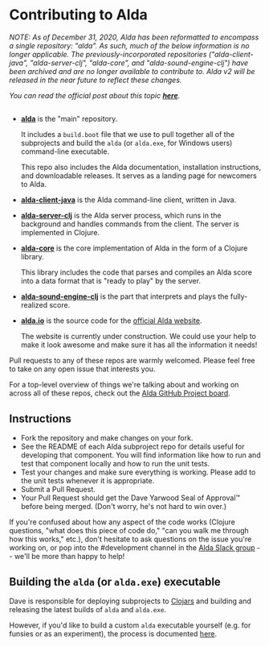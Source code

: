 # Contributing to Alda

_NOTE: As of December 31, 2020, Alda has been reformatted to encompass a single 
repository: "alda". As such, much of the below information is no longer applicable.
The previously-incorporated repositories ("alda-client-java", "alda-server-clj",
"alda-core", and "alda-sound-engine-clj") have been archived and are no longer
available to contribute to. Alda v2 will be released in the near future to reflect
these changes._

_You can read the official post about this topic [**here**](https://github.com/alda-lang/alda/issues/293#issuecomment-753245126)._

##
  - [**alda**](https://github.com/alda-lang/alda) is the "main" repository.

    It includes a `build.boot` file that we use to pull together all of the
    subprojects and build the `alda` (or `alda.exe`, for Windows users)
    command-line executable.

    This repo also includes the Alda documentation, installation instructions,
    and downloadable releases. It serves as a landing page for newcomers to
    Alda.

  - [**alda-client-java**](https://github.com/alda-lang/alda-client-java) is the
    Alda command-line client, written in Java.

  - [**alda-server-clj**](https://github.com/alda-lang/alda-server-clj) is the
    Alda server process, which runs in the background and handles commands from
    the client. The server is implemented in Clojure.

  - [**alda-core**](https://github.com/alda-lang/alda-core) is the core
    implementation of Alda in the form of a Clojure library.

    This library includes the code that parses and compiles an Alda score into a
    data format that is "ready to play" by the server.

  - [**alda-sound-engine-clj**](https://github.com/alda-lang/alda-sound-engine-clj)
    is the part that interprets and plays the fully-realized score.

  - [**alda.io**](https://github.com/alda-lang/alda.io) is the source code for
    the [official Alda website](http://alda.io).

    The website is currently under construction. We could use your help to make
    it look awesome and make sure it has all the information it needs!

Pull requests to any of these repos are warmly welcomed. Please feel free to
take on any open issue that interests you.

For a top-level overview of things we're talking about and working on across all
of these repos, check out the [Alda GitHub Project board][gh-project].

[gh-project]: https://github.com/orgs/alda-lang/projects/1

## Instructions

- Fork the repository and make changes on your fork.
- See the README of each Alda subproject repo for details useful for developing
  that component.  You will find information like how to run and test that
  component locally and how to run the unit tests.
- Test your changes and make sure everything is working. Please add to the unit
  tests whenever it is appropriate.
- Submit a Pull Request.
- Your Pull Request should get the Dave Yarwood Seal of Approval™ before being
  merged. (Don't worry, he's not hard to win over.)

If you're confused about how any aspect of the code works (Clojure questions,
"what does this piece of code do," "can you walk me through how this works,"
etc.), don't hesitate to ask questions on the issue you're working on, or pop
into the #development channel in the [Alda Slack group](http://slack.alda.io) --
we'll be more than happy to help!

## Building the `alda` (or `alda.exe`) executable

Dave is responsible for deploying subprojects to
[Clojars](https://clojars.org/groups/alda) and building and releasing the latest
builds of `alda` and `alda.exe`.

However, if you'd like to build a custom `alda` executable yourself (e.g. for
funsies or as an experiment), the process is documented
[here](doc/building-the-alda-executable.md).

